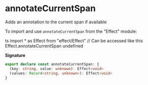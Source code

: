 # annotateCurrentSpan

Adds an annotation to the current span if available

To import and use `annotateCurrentSpan` from the "Effect" module:

ts
import \* as Effect from "effect/Effect"
// Can be accessed like this
Effect.annotateCurrentSpan
undefined

**Signature**

```ts
export declare const annotateCurrentSpan: {
  (key: string, value: unknown): Effect<void>
  (values: Record<string, unknown>): Effect<void>
}
```
